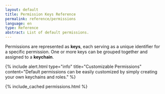 ```yaml
---
layout: default
title: Permission Keys Reference 
permalink: reference/permissions
language: en
type: Reference
abstract: List of default permissions.
---
```



Permissions are represented as <b>keys</b>, each serving as a unique identifier for a specific permission. One or more keys can be grouped together and assigned to a <b>keychain</b>.<br>

{% include alert.html type="info" title="Customizable Permissions" content="Default permissions can be easily customized by simply creating your own keychains and roles."
%}

<div style="overflow-x:auto;">
{% include_cached permissions.html %}
</div>
